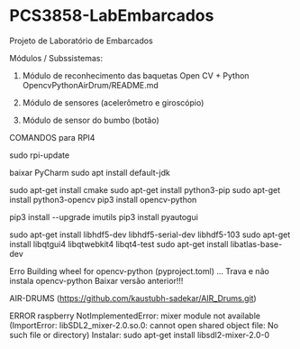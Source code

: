 # PCS3858-LabEmbarcados
Projeto de Laboratório de Embarcados

Módulos / Subssistemas:

1. Módulo de reconhecimento das baquetas
Open CV + Python
OpencvPythonAirDrum/README.md

2. Módulo de sensores (acelerômetro e giroscópio)

3. Módulo de sensor do bumbo (botão)


COMANDOS para RPI4

sudo rpi-update

baixar PyCharm
sudo apt install default-jdk


sudo apt-get install cmake
sudo apt-get install python3-pip
sudo apt-get install python3-opencv
pip3 install opencv-python

pip3 install --upgrade imutils
pip3 install pyautogui


sudo apt-get install libhdf5-dev libhdf5-serial-dev libhdf5-103
sudo apt-get install libqtgui4 libqtwebkit4 libqt4-test
sudo apt-get install libatlas-base-dev

Erro 
Building wheel for opencv-python (pyproject.toml) ... 
Trava e não instala opencv-python
Baixar versão anterior!!!


AIR-DRUMS (https://github.com/kaustubh-sadekar/AIR_Drums.git)


ERROR
raspberry NotImplementedError: mixer module not available (ImportError: libSDL2_mixer-2.0.so.0: cannot open shared object file: No such file or directory)
Instalar:
sudo apt-get install libsdl2-mixer-2.0-0
